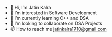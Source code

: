 - 👋 Hi, I’m Jatin Kalra
- 👀 I’m interested in Software Development
- 🌱 I’m currently learning C++ and DSA
- 💞️ I’m looking to collaborate on DSA Projects
- 📫 How to reach me jatinkalra1710@gmail.com

<!---
jatinkalra17/jatinkalra17 is a ✨ special ✨ repository because its `README.md` (this file) appears on your GitHub profile.
You can click the Preview link to take a look at your changes.
--->

